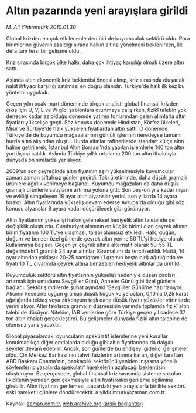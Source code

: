 # Altın pazarında yeni arayışlara girildi

*M. Ali Yıldırımtürk 2010.01.30*

<tr><td class="metin" colspan="2" style="padding-top: 20px; padding-left: 5px; ">Global krizden en çok etkilenenlerden biri de kuyumculuk sektörü oldu. Para birimlerine güvenin azaldığı sırada halkın altına yönelmesi beklenirken, ilk defa tam tersi bir gelişme oldu.</td></tr><tr><td class="metin" colspan="2" style="padding-top: 20px; padding-left: 5px; "><p>Kriz sırasında birçok ülke halkı, daha çok ihtiyaç karşılığı olmak üzere altın sattı.
<p> Aslında altın ekonomik kriz beklentisi öncesi alınıp, kriz sırasında oluşacak nakit ihtiyacı karşılığı satılması en doğru olanıdır. Türkiye'de halk ilk kez bu yöntemi uyguladı.
<p> Geçen yılın ocak-mart döneminde birçok analist; global finansal krizden çıkış için U, V, L ve W gibi şablonlara oturtmaya çalışırken, fizikî talebin yok denecek kadar az olduğu dönemde yatırım fonlarından gelen alımlarla altın fiyatları yükselişe geçti. Söz konusu dönemde Hindistan, Körfez ülkeleri, Mısır ve Türkiye'de halk yükselen fiyatlardan altın sattı. O dönemde Türkiye'de de kuyumcu mağazalarının günlük işlerinin neredeyse tamamı hurda altın alışından oluştu. Hurda altınlar rafinerilerde standart külçe altın haline getirilerek, İstanbul Altın Borsası'nda yapılan işlemlerle 140 ton altın yurtdışına satıldı. Aslında Türkiye yıllık ortalama 200 ton altın ithalatıyla dünyada ön sıralarda yer alıyor.
<p> 2009'un son çeyreğinde altın fiyatının aşırı yükselmesiyle kuyumcular zaman zaman siftahsız günler geçirdi. Takı üretiminde, daha düşük gramajlı ürünlere ağırlık verilmeye başlandı. Kuyumcu mağazaları da daha düşük gramajlı ürünlerle satışlarını artırma yoluna gitti. Son beş-on yıla kadar nişan ve evliliği simgeleyen 18 ayar altın alyanslar yerini, son yıllarda 14 ayara bıraktı. Altın fiyatlarında yükseliş devam ederse Avrupa'da olduğu gibi söz konusu alyanslar 8 ayara kadar düşürülecek gibi görünüyor.
<p> Altın fiyatlarının yükselişi halkın geleneksel hediyelik altın talebinde de değişiklik oluşturdu. Cumhuriyet altınının en küçük birimi olan çeyrek altının birim fiyatının 100 TL'ye ulaşması, talebi olumsuz etkiledi. Halk, düğün, doğum ve benzer özel günlerde çeyrek altın yerine 50 TL'yi hediye olarak kullanmaya başladı. Geçen yıl çeyrek altına alternatif olarak 50-55 TL değerindeki 1 gramlık 24 ayar altınlar (Gramaltın) da tercih edildi. Hattâ, 14 ayar altından yaklaşık 20-25 santigram (1 gramın beşte biri) ağırlığında ve fiyatı 10 TL civarında çeyrek altına benzetilen hediyelik altınlar da üretildi.
<p> Kuyumculuk sektörü altın fiyatlarının yükselişi nedeniyle düşen ciroları artırmak için umudunu Sevgililer Günü, Anneler Günü gibi özel günlere bağladı. Sektör şimdilerde şubat ayındaki 'Sevgililer Günü'ne hazırlanıyor. Alıcının kesesine uygun gramajı düşük küçük kolye uçları, 0,10 ila 0,25 karat ağırlığında tektaş veya zirkonyum taşlı daha düşük fiyatlı yüzükler vitrinlerde yerini alıyor. Altın takılarda gramajın düşmesinin yanında toplamda fizikî altın talebi de düşüyor. Nitekim, İAB verilerine göre Türkiye geçen yıl sadece 37 ton altın ithalatı gerçekleştirdi. Bu gelişmeler dünyada fizikî altın talebine de olumsuz yansıyacaktır.
<p> Global piyasalardaki oyuncuların spekülatif işlemlerine yeni kurallar konulmadıkça diğer emtialarda olduğu gibi altın fiyatlarında da dalgalı seyirler devam edebilir. Ancak, son günlerde bu endişeyi giderici gelişmeler oldu. Çin Merkez Bankası'nın tahvil faizlerini artırıma kararı, diğer taraftan ABD Başkanı Obama'nın, bankacılık sektörünü yeniden inşasına yönelik söylemleri piyasalarda spekülatif harekelerin azalacağı beklentisini oluşturuyor. Bu çerçevede, global finansal kriz sırasında sisteme sokulan likiditenin yeniden geri çekmesiyle altın fiyatı kalıcı gerileme eğilimine girebilir. Altın fiyatının gerilemesi, pazardaki yeni arayışlarla birlikte sektörü eski hareketli günlere döndürecektir. a.yildirimturk@zaman.com.tr<br/></p></p></p></p></p></p></p></td></tr>

Kaynak: [zaman.com.tr](http://zaman.com.tr/yazar.do?yazino=946254), [web.archive.org (arşiv bağlantısı)](http://web.archive.org/web/20100207020422/http://www.zaman.com.tr:80/yazar.do?yazino=946254)
